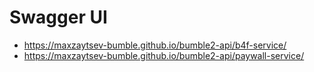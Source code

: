 # Swagger UI

- https://maxzaytsev-bumble.github.io/bumble2-api/b4f-service/
- https://maxzaytsev-bumble.github.io/bumble2-api/paywall-service/
